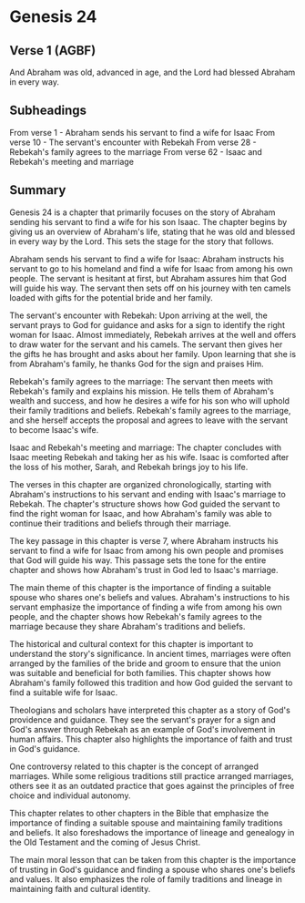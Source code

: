 # Genesis 24

## Verse 1 (AGBF)

And Abraham was old, advanced in age, and the Lord had blessed Abraham in every way.

## Subheadings

From verse 1 - Abraham sends his servant to find a wife for Isaac
From verse 10 - The servant's encounter with Rebekah
From verse 28 - Rebekah's family agrees to the marriage
From verse 62 - Isaac and Rebekah's meeting and marriage

## Summary

Genesis 24 is a chapter that primarily focuses on the story of Abraham sending his servant to find a wife for his son Isaac. The chapter begins by giving us an overview of Abraham's life, stating that he was old and blessed in every way by the Lord. This sets the stage for the story that follows.

Abraham sends his servant to find a wife for Isaac:
Abraham instructs his servant to go to his homeland and find a wife for Isaac from among his own people. The servant is hesitant at first, but Abraham assures him that God will guide his way. The servant then sets off on his journey with ten camels loaded with gifts for the potential bride and her family.

The servant's encounter with Rebekah:
Upon arriving at the well, the servant prays to God for guidance and asks for a sign to identify the right woman for Isaac. Almost immediately, Rebekah arrives at the well and offers to draw water for the servant and his camels. The servant then gives her the gifts he has brought and asks about her family. Upon learning that she is from Abraham's family, he thanks God for the sign and praises Him.

Rebekah's family agrees to the marriage:
The servant then meets with Rebekah's family and explains his mission. He tells them of Abraham's wealth and success, and how he desires a wife for his son who will uphold their family traditions and beliefs. Rebekah's family agrees to the marriage, and she herself accepts the proposal and agrees to leave with the servant to become Isaac's wife.

Isaac and Rebekah's meeting and marriage:
The chapter concludes with Isaac meeting Rebekah and taking her as his wife. Isaac is comforted after the loss of his mother, Sarah, and Rebekah brings joy to his life.

The verses in this chapter are organized chronologically, starting with Abraham's instructions to his servant and ending with Isaac's marriage to Rebekah. The chapter's structure shows how God guided the servant to find the right woman for Isaac, and how Abraham's family was able to continue their traditions and beliefs through their marriage.

The key passage in this chapter is verse 7, where Abraham instructs his servant to find a wife for Isaac from among his own people and promises that God will guide his way. This passage sets the tone for the entire chapter and shows how Abraham's trust in God led to Isaac's marriage.

The main theme of this chapter is the importance of finding a suitable spouse who shares one's beliefs and values. Abraham's instructions to his servant emphasize the importance of finding a wife from among his own people, and the chapter shows how Rebekah's family agrees to the marriage because they share Abraham's traditions and beliefs.

The historical and cultural context for this chapter is important to understand the story's significance. In ancient times, marriages were often arranged by the families of the bride and groom to ensure that the union was suitable and beneficial for both families. This chapter shows how Abraham's family followed this tradition and how God guided the servant to find a suitable wife for Isaac.

Theologians and scholars have interpreted this chapter as a story of God's providence and guidance. They see the servant's prayer for a sign and God's answer through Rebekah as an example of God's involvement in human affairs. This chapter also highlights the importance of faith and trust in God's guidance.

One controversy related to this chapter is the concept of arranged marriages. While some religious traditions still practice arranged marriages, others see it as an outdated practice that goes against the principles of free choice and individual autonomy.

This chapter relates to other chapters in the Bible that emphasize the importance of finding a suitable spouse and maintaining family traditions and beliefs. It also foreshadows the importance of lineage and genealogy in the Old Testament and the coming of Jesus Christ.

The main moral lesson that can be taken from this chapter is the importance of trusting in God's guidance and finding a spouse who shares one's beliefs and values. It also emphasizes the role of family traditions and lineage in maintaining faith and cultural identity.